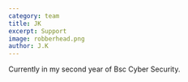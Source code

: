 ```yaml
---
category: team
title: JK
excerpt: Support
image: robberhead.png
author: J.K
---
```


Currently in my second year of Bsc Cyber Security.
